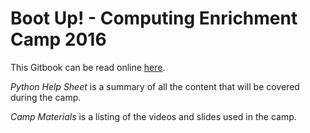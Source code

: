 # Boot Up! - Computing Enrichment Camp 2016

This Gitbook can be read online [here](https://www.gitbook.com/read/book/estl/boot-up-camp).

*Python Help Sheet* is a summary of all the content that will be covered during the camp.

*Camp Materials* is a listing of the videos and slides used in the camp.
